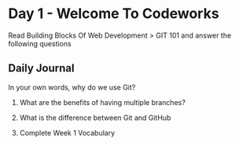# Day 1 - Welcome To Codeworks
Read Building Blocks Of Web Development > GIT 101 and answer the following questions

## Daily Journal
In your own words, why do we use Git?

1. What are the benefits of having multiple branches?

2. What is the difference between Git and GitHub

3. Complete Week 1 Vocabulary
